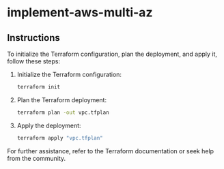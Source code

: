 # implement-aws-multi-az

## Instructions

To initialize the Terraform configuration, plan the deployment, and apply it, follow these steps:

1. Initialize the Terraform configuration:
    ```sh
    terraform init
    ```

2. Plan the Terraform deployment:
    ```sh
    terraform plan -out vpc.tfplan
    ```

3. Apply the deployment:
    ```sh
    terraform apply "vpc.tfplan"
    ```

For further assistance, refer to the Terraform documentation or seek help from the community.